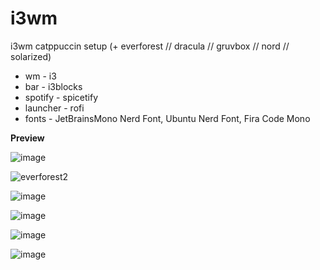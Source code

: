 # i3wm
i3wm catppuccin setup (+ everforest // dracula // gruvbox // nord // solarized)
* wm - i3
* bar - i3blocks
* spotify - spicetify 
* launcher - rofi
* fonts - JetBrainsMono Nerd Font, Ubuntu Nerd Font, Fira Code Mono

**Preview**

![image](https://github.com/krstfz/i3wm/assets/126676125/6b8cfbbc-b524-45ef-ade5-f76a90746004)

![everforest2](https://user-images.githubusercontent.com/126676125/235354947-ac0db0e8-f42d-4dd9-a276-a37e89c33877.png)

![image](https://github.com/krstfz/i3wm/assets/126676125/cf450de7-45a0-4568-ae3e-2974cc845ad5)

![image](https://github.com/krstfz/i3wm/assets/126676125/785dd331-faad-46bd-9f9e-6e9fdb66a25f)

![image](https://github.com/krstfz/i3wm/assets/126676125/199986e8-d15a-4de6-9f5b-391e20fc7c9a)

![image](https://github.com/krstfz/i3wm/assets/126676125/93c58a39-41fb-4fc6-a4f3-2d329e8771f3)




